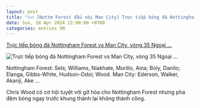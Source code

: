 ```yaml
---
layout: post
title: "🔥🔥 [Nottm Forest đấu với Man City] Trực tiếp bóng đá Nottingham Forest vs Man City, vòng 35 Ngoại ..."
date: Sun, 28 Apr 2024 22:00:00 +0700
categories: entries VN
---
```

[Trực tiếp bóng đá Nottingham Forest vs Man City, vòng 35 Ngoại ...](https://vietnamnet.vn/truc-tiep-bong-da-nottingham-forest-vs-man-city-vong-35-ngoai-hang-anh-2275562.html)

![Trực tiếp bóng đá Nottingham Forest vs Man City, vòng 35 Ngoại ...](https://static-images.vnncdn.net/files/publish/2024/4/28/truc-tiep-nottingham-forest-0-0-man-city-gvardiol-khai-thong-be-tac-h2-997.jpg)

Nottingham Forest: Sels; Williams, Niakhate, Murillo, Aina; Boly, Danilo; Elanga, Gibbs-White, Hudson-Odoi; Wood. Man City: Ederson, Walker, Akanji, Ake ...

Chris Wood có cơ hội tuyệt vời gỡ hòa cho Nottingham Forest nhưng pha đệm bóng ngay trước khung thành lại không thành công.

